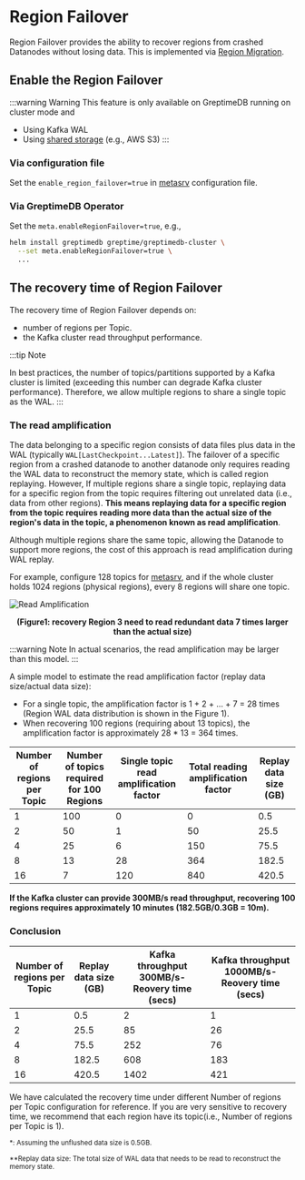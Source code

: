 # Region Failover

Region Failover provides the ability to recover regions from crashed Datanodes without losing data. This is implemented via [Region Migration](/user-guide/operations/region-migration).

## Enable the Region Failover

:::warning Warning
This feature is only available on GreptimeDB running on cluster mode and

- Using Kafka WAL
- Using [shared storage](/user-guide/operations/configuration.md#storage-options) (e.g., AWS S3)
:::

### Via configuration file
Set the `enable_region_failover=true` in [metasrv](/user-guide/operations/configuration.md#metasrv-only-configuration) configuration file.

### Via GreptimeDB Operator

Set the `meta.enableRegionFailover=true`, e.g.,
```bash
helm install greptimedb greptime/greptimedb-cluster \
  --set meta.enableRegionFailover=true \ 
  ...
```

## The recovery time of Region Failover

The recovery time of Region Failover depends on:

- number of regions per Topic.
- the Kafka cluster read throughput performance.

:::tip Note

In best practices, the number of topics/partitions supported by a Kafka cluster is limited (exceeding this number can degrade Kafka cluster performance). Therefore, we allow multiple regions to share a single topic as the WAL.
:::

### The read amplification

The data belonging to a specific region consists of data files plus data in the WAL (typically `WAL[LastCheckpoint...Latest]`). The failover of a specific region from a crashed datanode to another datanode only requires reading the WAL data to reconstruct the memory state, which is called region replaying. However, If multiple regions share a single topic, replaying data for a specific region from the topic requires filtering out unrelated data (i.e., data from other regions). **This means replaying data for a specific region from the topic requires reading more data than the actual size of the region's data in the topic, a phenomenon known as read amplification**.

Although multiple regions share the same topic, allowing the Datanode to support more regions, the cost of this approach is read amplification during WAL replay.

For example, configure 128 topics for [metasrv](/user-guide/operations/configuration.md#metasrv-only-configuration), and if the whole cluster holds 1024 regions (physical regions), every 8 regions will share one topic.

![Read Amplification](/remote-wal-read-amplification.png)

<p style="text-align: center;"><b>(Figure1: recovery Region 3 need to read redundant data 7 times larger than the actual size)</b></p>

:::warning Note
In actual scenarios, the read amplification may be larger than this model.
:::

A simple model to estimate the read amplification factor (replay data size/actual data size):

- For a single topic, the amplification factor is 1 + 2 + ... + 7 = 28 times (Region WAL data distribution is shown in the Figure 1).
- When recovering 100 regions (requiring about 13 topics), the amplification factor is approximately 28 \* 13 = 364 times.

| Number of regions per Topic | Number of topics required for 100 Regions | Single topic read amplification factor | Total reading amplification factor | Replay data size (GB) |
| --------------------------- | ----------------------------------------- | -------------------------------------- | ---------------------------------- | ---------------- |
| 1                           | 100                                       | 0                                      | 0                                  | 0.5              |
| 2                           | 50                                        | 1                                      | 50                                 | 25.5             |
| 4                           | 25                                        | 6                                      | 150                                | 75.5             |
| 8                           | 13                                        | 28                                     | 364                                | 182.5            |
| 16                          | 7                                         | 120                                    | 840                                | 420.5            |

**If the Kafka cluster can provide 300MB/s read throughput, recovering 100 regions requires approximately 10 minutes (182.5GB/0.3GB = 10m).**

### Conclusion

| Number of regions per Topic | Replay data size (GB) | Kafka throughput 300MB/s- Reovery time (secs) | Kafka throughput 1000MB/s- Reovery time (secs) |
| --------------------------- | ---------------- | --------------------------------------------- | ---------------------------------------------- |
| 1                           | 0.5              | 2                                             | 1                                              |
| 2                           | 25.5             | 85                                            | 26                                             |
| 4                           | 75.5             | 252                                           | 76                                             |
| 8                           | 182.5            | 608                                           | 183                                            |
| 16                          | 420.5            | 1402                                          | 421                                            |

We have calculated the recovery time under different Number of regions per Topic configuration for reference. If you are very sensitive to recovery time, we recommend that each region have its topic(i.e., Number of regions per Topic is 1).

<sub>\*: Assuming the unflushed data size is 0.5GB.</sub>

<sub>\**Replay data size: The total size of WAL data that needs to be read to reconstruct the memory state.</sub>
